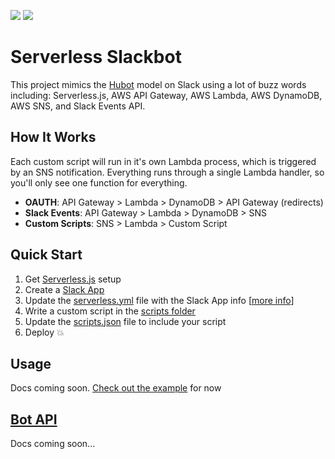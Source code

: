 ![](https://camo.githubusercontent.com/547c6da94c16fedb1aa60c9efda858282e22834f/687474703a2f2f7075626c69632e7365727665726c6573732e636f6d2f6261646765732f76332e737667) ![](https://camo.githubusercontent.com/d59450139b6d354f15a2252a47b457bb2cc43828/68747470733a2f2f696d672e736869656c64732e696f2f6e706d2f6c2f7365727665726c6573732e737667)

# Serverless Slackbot
This project mimics the [Hubot](https://hubot.github.com/) model on Slack using a lot of buzz words including: Serverless.js, AWS API Gateway, AWS Lambda, AWS DynamoDB, AWS SNS, and Slack Events API.


## How It Works
Each custom script will run in it's own Lambda process, which is triggered by an SNS notification. Everything runs through a single Lambda handler, so you'll only see one function for everything.

* **OAUTH**: API Gateway > Lambda > DynamoDB > API Gateway (redirects)
* **Slack Events**: API Gateway > Lambda > DynamoDB > SNS
* **Custom Scripts**: SNS > Lambda > Custom Script


## Quick Start
1. Get [Serverless.js](https://github.com/serverless/serverless) setup
2. Create a [Slack App](https://api.slack.com/apps?new_app=1)
3. Update the [serverless.yml](serverless.yml) file with the Slack App info [[more info](https://github.com/johnagan/serverless-slack-app)]
4. Write a custom script in the [scripts folder](scripts)
5. Update the [scripts.json](scripts.json) file to include your script
6. Deploy :boom:

## Usage
Docs coming soon. [Check out the example](scripts/index.js) for now

## [Bot API](src/bot.js)
Docs coming soon...